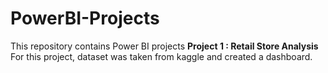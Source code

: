 # PowerBI-Projects
This repository contains Power BI projects
**Project 1 : Retail Store Analysis**
For this project, dataset was taken from kaggle and created a dashboard.
